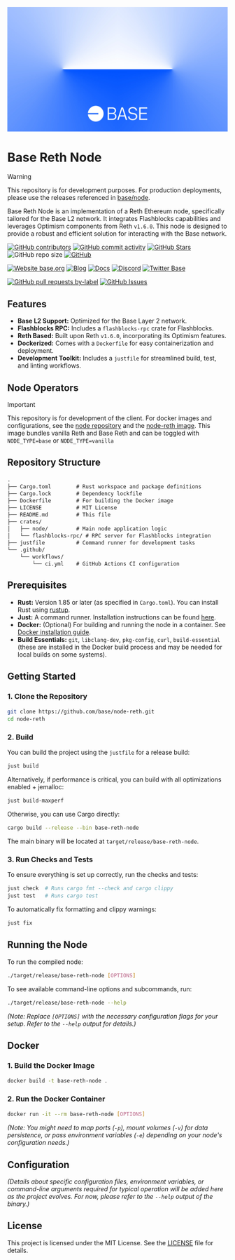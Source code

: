 ![Base](logo.webp)

# Base Reth Node

> [!WARNING]
> This repository is for development purposes. For production deployments, please use the releases referenced in [base/node](https://github.com/base/node/releases).

Base Reth Node is an implementation of a Reth Ethereum node, specifically tailored for the Base L2 network. It integrates Flashblocks capabilities and leverages Optimism components from Reth `v1.6.0`. This node is designed to provide a robust and efficient solution for interacting with the Base network.

<!-- Badge row 1 - status -->

[![GitHub contributors](https://img.shields.io/github/contributors/base/node-reth)](https://github.com/base/node-reth/graphs/contributors)
[![GitHub commit activity](https://img.shields.io/github/commit-activity/w/base/node-reth)](https://github.com/base/node-reth/graphs/contributors)
[![GitHub Stars](https://img.shields.io/github/stars/base/node-reth.svg)](https://github.com/base/node-reth/stargazers)
![GitHub repo size](https://img.shields.io/github/repo-size/base/node-reth)
[![GitHub](https://img.shields.io/github/license/base/node-reth?color=blue)](https://github.com/base/node-reth/blob/master/LICENSE)

<!-- Badge row 2 - links and profiles -->

[![Website base.org](https://img.shields.io/website-up-down-green-red/https/base.org.svg)](https://base.org)
[![Blog](https://img.shields.io/badge/blog-up-green)](https://base.mirror.xyz/)
[![Docs](https://img.shields.io/badge/docs-up-green)](https://docs.base.org/)
[![Discord](https://img.shields.io/discord/1067165013397213286?label=discord)](https://base.org/discord)
[![Twitter Base](https://img.shields.io/twitter/follow/Base?style=social)](https://twitter.com/Base)

<!-- Badge row 3 - detailed status -->

[![GitHub pull requests by-label](https://img.shields.io/github/issues-pr-raw/base/node-reth)](https://github.com/base/node-reth/pulls)
[![GitHub Issues](https://img.shields.io/github/issues-raw/base/node-reth.svg)](https://github.com/base/node-reth/issues)

## Features

- **Base L2 Support:** Optimized for the Base Layer 2 network.
- **Flashblocks RPC:** Includes a `flashblocks-rpc` crate for Flashblocks.
- **Reth Based:** Built upon Reth `v1.6.0`, incorporating its Optimism features.
- **Dockerized:** Comes with a `Dockerfile` for easy containerization and deployment.
- **Development Toolkit:** Includes a `justfile` for streamlined build, test, and linting workflows.

## Node Operators

> [!IMPORTANT]
> This repository is for development of the client. For docker images and configurations, see the [node repository](https://github.com/base/node) and the
> [node-reth image](https://github.com/base/node/pkgs/container/node-reth). This image bundles vanilla Reth and Base Reth and can be toggled with
> `NODE_TYPE=base` or `NODE_TYPE=vanilla`

## Repository Structure

```
.
├── Cargo.toml        # Rust workspace and package definitions
├── Cargo.lock        # Dependency lockfile
├── Dockerfile        # For building the Docker image
├── LICENSE           # MIT License
├── README.md         # This file
├── crates/
│   ├── node/         # Main node application logic
│   └── flashblocks-rpc/ # RPC server for Flashblocks integration
├── justfile          # Command runner for development tasks
└── .github/
    └── workflows/
        └── ci.yml    # GitHub Actions CI configuration
```

## Prerequisites

- **Rust:** Version 1.85 or later (as specified in `Cargo.toml`). You can install Rust using [rustup](https://rustup.rs/).
- **Just:** A command runner. Installation instructions can be found [here](https://github.com/casey/just#installation).
- **Docker:** (Optional) For building and running the node in a container. See [Docker installation guide](https://docs.docker.com/get-docker/).
- **Build Essentials:** `git`, `libclang-dev`, `pkg-config`, `curl`, `build-essential` (these are installed in the Docker build process and may be needed for local builds on some systems).

## Getting Started

### 1. Clone the Repository

```bash
git clone https://github.com/base/node-reth.git
cd node-reth
```

### 2. Build

You can build the project using the `justfile` for a release build:

```bash
just build
```

Alternatively, if performance is critical, you can build with all optimizations enabled + jemalloc:

```bash
just build-maxperf
```

Otherwise, you can use Cargo directly:

```bash
cargo build --release --bin base-reth-node
```

The main binary will be located at `target/release/base-reth-node`.

### 3. Run Checks and Tests

To ensure everything is set up correctly, run the checks and tests:

```bash
just check  # Runs cargo fmt --check and cargo clippy
just test   # Runs cargo test
```

To automatically fix formatting and clippy warnings:

```bash
just fix
```

## Running the Node

To run the compiled node:

```bash
./target/release/base-reth-node [OPTIONS]
```

To see available command-line options and subcommands, run:

```bash
./target/release/base-reth-node --help
```

_(Note: Replace `[OPTIONS]` with the necessary configuration flags for your setup. Refer to the `--help` output for details.)_

## Docker

### 1. Build the Docker Image

```bash
docker build -t base-reth-node .
```

### 2. Run the Docker Container

```bash
docker run -it --rm base-reth-node [OPTIONS]
```

_(Note: You might need to map ports (`-p`), mount volumes (`-v`) for data persistence, or pass environment variables (`-e`) depending on your node's configuration needs.)_

## Configuration

_(Details about specific configuration files, environment variables, or command-line arguments required for typical operation will be added here as the project evolves. For now, please refer to the `--help` output of the binary.)_

## License

This project is licensed under the MIT License. See the [LICENSE](LICENSE) file for details.
